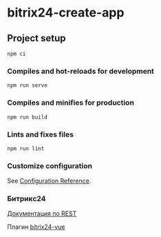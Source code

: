 # bitrix24-create-app

## Project setup
```
npm ci
```

### Compiles and hot-reloads for development
```
npm run serve
```

### Compiles and minifies for production
```
npm run build
```

### Lints and fixes files
```
npm run lint
```

### Customize configuration
See [Configuration Reference](https://cli.vuejs.org/config/).

### Битрикс24
[Документация по REST](https://dev.1c-bitrix.ru/rest_help/)

Плагин [bitrix24-vue](https://www.npmjs.com/package/bitrix24-vue)
